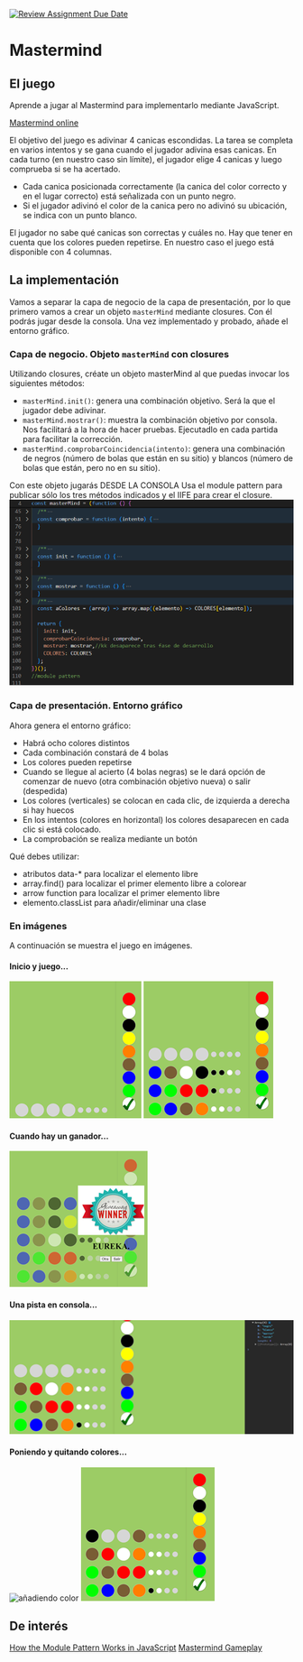 [![Review Assignment Due Date](https://classroom.github.com/assets/deadline-readme-button-24ddc0f5d75046c5622901739e7c5dd533143b0c8e959d652212380cedb1ea36.svg)](https://classroom.github.com/a/mVl-9skB)
# Mastermind

## El juego
Aprende a jugar al Mastermind para implementarlo mediante JavaScript.

[Mastermind online](https://www.zagrajsam.pl/en/dzialy_gier.php?gra=3)

El objetivo del juego es adivinar 4 canicas escondidas. La tarea se completa en varios intentos y se gana cuando el jugador adivina esas canicas. En cada turno (en nuestro caso sin límite), el jugador elige 4 canicas y luego comprueba si se ha acertado. 
- Cada canica posicionada correctamente (la canica del color correcto y en el lugar correcto) está señalizada con un punto negro.
- Si el jugador adivinó el color de la canica pero no adivinó su ubicación, se indica con un punto blanco.

El jugador no sabe qué canicas son correctas y cuáles no. Hay que tener en cuenta que los colores pueden repetirse. En nuestro caso el juego está disponible  con 4 columnas.

## La implementación

Vamos a separar la capa de negocio de la capa de presentación, por lo que primero vamos a crear un objeto `masterMind` mediante closures. Con él podrás jugar desde la consola. Una vez implementado y probado, añade el entorno gráfico.

### Capa de negocio. Objeto `masterMind` con closures

Utilizando closures, créate un objeto masterMind al que puedas invocar los siguientes métodos:
- `masterMind.init()`: genera una combinación objetivo. Será la que el jugador debe adivinar.
- `masterMind.mostrar()`: muestra la combinación objetivo por consola. Nos facilitará a la hora de hacer pruebas. Ejecutadlo en cada partida para facilitar la corrección.
- `masterMind.comprobarCoincidencia(intento)`: genera una combinación de negros (número de bolas que están en su sitio) y blancos (número de bolas que están, pero no en su sitio).

Con este objeto jugarás DESDE LA CONSOLA
Usa el module pattern para publicar sólo los tres métodos indicados y el IIFE para crear el closure.
![Module pattern con closures](./img/module-pattern-closure.png)

### Capa de presentación. Entorno gráfico

Ahora genera el entorno gráfico:
- Habrá ocho colores distintos
- Cada combinación constará de 4 bolas
- Los colores pueden repetirse
- Cuando se llegue al acierto (4 bolas negras) se le dará opción de comenzar de nuevo (otra combinación objetivo nueva) o salir (despedida)
- Los colores (verticales) se colocan en cada clic, de izquierda a derecha si hay huecos
- En los intentos (colores en horizontal) los colores desaparecen en cada clic si está colocado.
- La comprobación se realiza mediante un botón

Qué debes utilizar:
- atributos data-* para localizar el elemento libre
- array.find() para localizar el primer elemento libre a colorear
- arrow function para localizar el primer elemento libre
- elemento.classList para añadir/eliminar una clase

### En imágenes

A continuación se muestra el juego en imágenes.

#### Inicio y juego...

![inicio](./img/mastermind-0.png)
![jugando](./img/mastermind-1.png)


#### Cuando hay un ganador...

![ganador](./img/mastermind-winner.png)


#### Una pista en consola...

![pista en consola](./img/mastermind-consola.png)

#### Poniendo y quitando colores...

![añadiendo color](./img/mastermind-añade-color.png)
![quitando color](./img/mastermind-quita-color.png)

## De interés
[How the Module Pattern Works in JavaScript](https://www.telerik.com/blogs/how-module-pattern-works-javascript#:~:text=The%20module%20pattern%20keeps%20the,object%20instead%20of%20a%20function.)
[Mastermind Gameplay](https://youtu.be/of6qysmfELQ)

